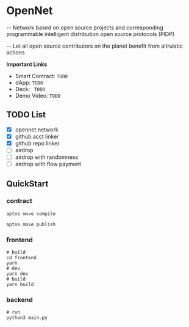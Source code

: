 # OpenNet 

-- Network based on open source projects and corresponding programmable intelligent distribution open source protocols (PIDP)

-- Let all open source contributors on the planet benefit from altruistic actions

**Important Links**

* Smart Contract: `TODO`
* dApp: `TODO`
* Deck: ` TODO`
* Demo Video: `TODO`

## TODO List

- [x] opennet network
- [x] github acct linker
- [x] github repo linker
- [ ] airdrop
- [ ] airdrop with randomness
- [ ] airdrop with flow payment

## QuickStart
### contract 
```
aptos move compile

aptos move publish

```

### frontend
```
# build
cd frontend 
yarn
# dev
yarn dev
# build
yarn build
```

### backend
```
# run 
python3 main.py
```
